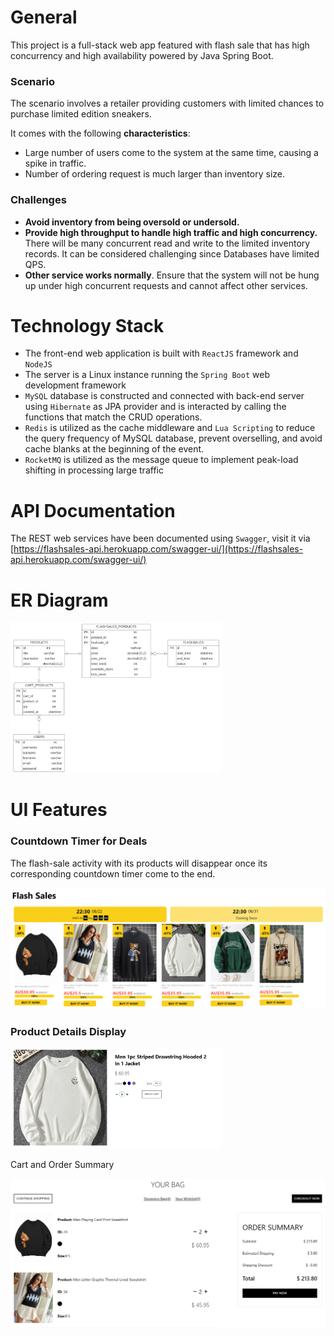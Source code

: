 # General

This project is a full-stack web app featured with flash sale that has high concurrency and high availability powered by Java Spring Boot.

### Scenario

The scenario involves a retailer providing customers with limited chances to purchase limited edition sneakers.

It comes with the following **characteristics**:

- Large number of users come to the system at the same time, causing a spike in traffic.
- Number of ordering request is much larger than inventory size.

### Challenges

- **Avoid inventory from being oversold or undersold.**
- **Provide high throughput to handle high traffic and high concurrency.** There will be many concurrent read and write to the limited inventory records. It can be considered challenging since Databases have limited QPS. 
- **Other service works normally**. Ensure that the system will not be hung up under high concurrent requests and cannot affect other services.



# Technology Stack

- The front-end web application is built with `ReactJS` framework and `NodeJS`
- The server is a Linux instance running the `Spring Boot` web development framework
- `MySQL` database is constructed and connected with back-end server using `Hibernate` as JPA provider and is interacted by calling the functions that match the CRUD operations.
- `Redis` is utilized as the cache middleware and `Lua Scripting` to reduce the query frequency of MySQL database, prevent overselling, and avoid cache blanks at the beginning of the event.
- `RocketMQ` is utilized as the message queue to implement peak-load shifting in processing large traffic



# API Documentation

The REST web services have been documented using `Swagger`, visit it via [https://flashsales-api.herokuapp.com/swagger-ui/](https://flashsales-api.herokuapp.com/swagger-ui/)



# ER Diagram

<img src="database_design.jpg" alt="database_design" style="zoom: 33%;" />



# UI Features

### Countdown Timer for Deals

The flash-sale activity with its products will disappear once its corresponding countdown timer come to the end.

![image-20220824010111676](image-20220824010111676.png)

### Product Details Display

<img src="image-20220824010148579.png" alt="image-20220824010148579" style="zoom:33%;" />

Cart and Order Summary

<img src="image-20220824010256715.png" alt="image-20220824010256715" style="zoom: 50%;" />